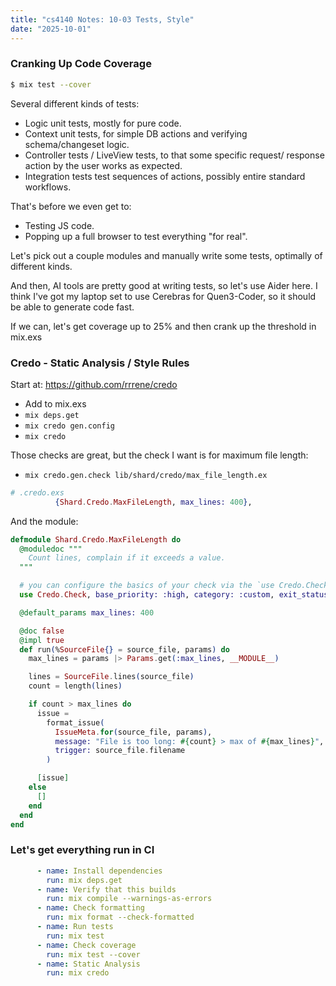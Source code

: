 ```yaml
---
title: "cs4140 Notes: 10-03 Tests, Style"
date: "2025-10-01"
---
```


### Cranking Up Code Coverage

```bash
$ mix test --cover
```

Several different kinds of tests:

- Logic unit tests, mostly for pure code.
- Context unit tests, for simple DB actions and verifying 
  schema/changeset logic.
- Controller tests / LiveView tests, to that some specific request/
  response action by the user works as expected.
- Integration tests test sequences of actions, possibly entire
  standard workflows.

That's before we even get to:

- Testing JS code.
- Popping up a full browser to test everything "for real".

Let's pick out a couple modules and manually write some tests,
optimally of different kinds.

And then, AI tools are pretty good at writing tests, so let's use Aider here. I
think I've got my laptop set to use Cerebras for Quen3-Coder, so it should be
able to generate code fast.

If we can, let's get coverage up to 25% and then crank up the threshold
in mix.exs


### Credo - Static Analysis / Style Rules

Start at: https://github.com/rrrene/credo

- Add to mix.exs
- `mix deps.get`
- `mix credo gen.config`
- `mix credo`

Those checks are great, but the check I want is for maximum file length:

- `mix credo.gen.check lib/shard/credo/max_file_length.ex`


```elixir
# .credo.exs
          {Shard.Credo.MaxFileLength, max_lines: 400},
```

And the module:

```elixir
defmodule Shard.Credo.MaxFileLength do
  @moduledoc """
    Count lines, complain if it exceeds a value.
  """

  # you can configure the basics of your check via the `use Credo.Check` call
  use Credo.Check, base_priority: :high, category: :custom, exit_status: 0

  @default_params max_lines: 400

  @doc false
  @impl true
  def run(%SourceFile{} = source_file, params) do
    max_lines = params |> Params.get(:max_lines, __MODULE__)

    lines = SourceFile.lines(source_file)
    count = length(lines)

    if count > max_lines do
      issue =
        format_issue(
          IssueMeta.for(source_file, params),
          message: "File is too long: #{count} > max of #{max_lines}",
          trigger: source_file.filename
        )

      [issue]
    else
      []
    end
  end
end
```


### Let's get everything run in CI

```yaml
      - name: Install dependencies
        run: mix deps.get
      - name: Verify that this builds
        run: mix compile --warnings-as-errors
      - name: Check formatting
        run: mix format --check-formatted
      - name: Run tests
        run: mix test
      - name: Check coverage
        run: mix test --cover
      - name: Static Analysis
        run: mix credo
```
